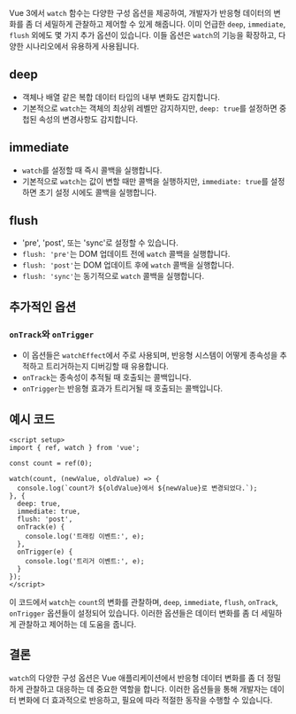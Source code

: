 Vue 3에서 `watch` 함수는 다양한 구성 옵션을 제공하여, 개발자가 반응형 데이터의 변화를 좀 더 세밀하게 관찰하고 제어할 수 있게 해줍니다. 이미 언급한 `deep`, `immediate`, `flush` 외에도 몇 가지 추가 옵션이 있습니다. 이들 옵션은 `watch`의 기능을 확장하고, 다양한 시나리오에서 유용하게 사용됩니다.

## deep
- 객체나 배열 같은 복합 데이터 타입의 내부 변화도 감지합니다.
- 기본적으로 `watch`는 객체의 최상위 레벨만 감지하지만, `deep: true`를 설정하면 중첩된 속성의 변경사항도 감지합니다.

## immediate
- `watch`를 설정할 때 즉시 콜백을 실행합니다.
- 기본적으로 `watch`는 값이 변할 때만 콜백을 실행하지만, `immediate: true`를 설정하면 초기 설정 시에도 콜백을 실행합니다.

## flush
- 'pre', 'post', 또는 'sync'로 설정할 수 있습니다.
- `flush: 'pre'`는 DOM 업데이트 전에 `watch` 콜백을 실행합니다.
- `flush: 'post'`는 DOM 업데이트 후에 `watch` 콜백을 실행합니다.
- `flush: 'sync'`는 동기적으로 `watch` 콜백을 실행합니다.

## 추가적인 옵션

### `onTrack`와 `onTrigger`
- 이 옵션들은 `watchEffect`에서 주로 사용되며, 반응형 시스템이 어떻게 종속성을 추적하고 트리거하는지 디버깅할 때 유용합니다.
- `onTrack`는 종속성이 추적될 때 호출되는 콜백입니다.
- `onTrigger`는 반응형 효과가 트리거될 때 호출되는 콜백입니다.

## 예시 코드

```vue
<script setup>
import { ref, watch } from 'vue';

const count = ref(0);

watch(count, (newValue, oldValue) => {
  console.log(`count가 ${oldValue}에서 ${newValue}로 변경되었다.`);
}, {
  deep: true,
  immediate: true,
  flush: 'post',
  onTrack(e) {
    console.log('트래킹 이벤트:', e);
  },
  onTrigger(e) {
    console.log('트리거 이벤트:', e);
  }
});
</script>
```

이 코드에서 `watch`는 `count`의 변화를 관찰하며, `deep`, `immediate`, `flush`, `onTrack`, `onTrigger` 옵션들이 설정되어 있습니다. 이러한 옵션들은 데이터 변화를 좀 더 세밀하게 관찰하고 제어하는 데 도움을 줍니다.

## 결론
`watch`의 다양한 구성 옵션은 Vue 애플리케이션에서 반응형 데이터 변화를 좀 더 정밀하게 관찰하고 대응하는 데 중요한 역할을 합니다. 이러한 옵션들을 통해 개발자는 데이터 변화에 더 효과적으로 반응하고, 필요에 따라 적절한 동작을 수행할 수 있습니다.